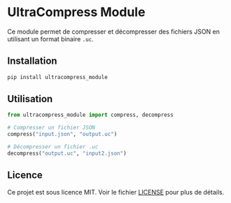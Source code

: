 # UltraCompress Module

Ce module permet de compresser et décompresser des fichiers JSON en utilisant un format binaire `.uc`.

## Installation

```bash
pip install ultracompress_module
````

## Utilisation

```python
from ultracompress_module import compress, decompress

# Compresser un fichier JSON
compress("input.json", "output.uc")

# Décompresser un fichier .uc
decompress("output.uc", "input2.json")
```

## Licence

Ce projet est sous licence MIT. Voir le fichier [LICENSE](LICENSE) pour plus de détails.